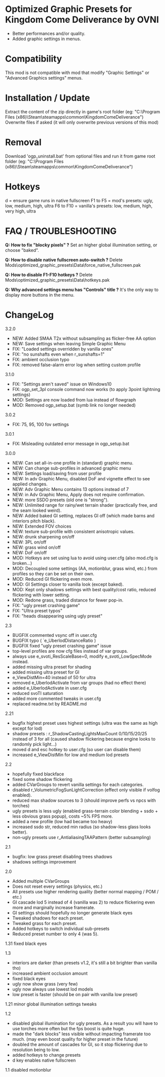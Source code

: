 
Optimized Graphic Presets for Kingdom Come Deliverance by OVNI
==============================================================

- Better performances and/or quality.
- Added graphic settings in menus.


Compatibility
=============

This mod is not compatible with mod that modify "Graphic Settings" or "Advanced Graphics settings" menus.


Installation / Update
=====================

Extract the content of the zip directly in game's root folder (eg: "C:\Program Files (x86)\Steam\steamapps\common\KingdomComeDeliverance")
Overwrite files if asked (it will only overwrite previous versions of this mod)


Removal
=======

Download 'ogp_uninstall.bat' from optional files and run it from game root folder
(eg: "C:\Program Files (x86)\Steam\steamapps\common\KingdomComeDeliverance")


Hotkeys
=======

d = ensure game runs in native fullscreen
F1 to F5 = mod's presets: ugly, low, medium, high, ultra
F6 to F10 = vanilla's presets: low, medium, high, very high, ultra


FAQ / TROUBLESHOOTING
=====================

**Q: How to fix "blocky pixels" ?**
Set an higher global illumination setting, or choose "baked".

**Q: How to disable native fullscreen auto-switch ?**
Delete Mods\optimized_graphic_presets\Data\force_native_fullscreen.pak

**Q: How to disable F1-F10 hotkeys ?**
Delete Mods\optimized_graphic_presets\Data\hotkeys.pak

**Q: Why advanced settings menu has "Controls" title ?**
It's the only way to display more buttons in the menu.


ChangeLog
=========

3.2.0
- NEW: Added SMAA T2x without subsampling as flicker-free AA option
- NEW: Save settings when leaving Simple Graphic Menu
- FIX: "Loaded settings overridden by vanilla ones"
- FIX: "no sunshafts even when r_sunshafts=1"
- FIX: ambient occlusion typo
- FIX: removed false-alarm error log when setting custom profile

3.1.0
- FIX: "Settings aren't saved" issue on Windows10
- FIX: ogp_set_3pl console command now works (to apply 3point lightning settings)
- MOD: Settings are now loaded from lua instead of flowgraph
- MOD: Removed ogp_setup.bat (symb link no longer needed)

3.0.2
- FIX: 75, 95, 100 fov settings

3.0.1
- FIX: Misleading outdated error message in ogp_setup.bat

3.0.0
- NEW: Can set all-in-one profile in (standard) graphic menu.
- NEW: Can change sub-profiles in advanced graphic menu
- NEW: Settings load/saving from user profile
- NEW: In adv Graphic Menu, disabled DoF and vignette effect to see applied changes.
- NEW: Adv Graphic Menu contains 13 options instead of 7
-	NEW: in Adv Graphic Menu, Apply does not require confirmation.
- NEW: more SSDO presets (old one is "strong").
- NEW: Unlimited range for rainy/wet terrain shader (practically free, and the seam looked weird).
- NEW: Added baked GI setting, replaces GI off (which made barns and interiors pitch black).
- NEW: Extended FOV choices
- NEW: texture sub-profile with consistent anisotropic values.
- NEW: drunk sharpening on/off
- NEW: 3PL on/off
- NEW: grass wind on/off
- NEW: DoF on/off
- MOD: Hotkeys are set using lua to avoid using user.cfg (also mod.cfg is broken...)
- MOD: Decoupled some settings (AA, motionblur, grass wind, etc.) from profiles so they can be set on their own.
- MOD: Reduced GI flickering even more.
- MOD: GI Settings closer to vanilla look (except baked).
- MOD: Kept only shadows settings with best quality/cost ratio, reduced flickering with lower setting.
- MOD: Redone grass, traded distance for fewer pop-in.
- FIX: "ugly preset crashing game"
- FIX: "Ultra preset typos"
- FIX: "heads disappearing using ugly preset"

2.3
- BUGFIX commented vsync off in user.cfg
- BUGFIX typo ( `e_UberlodDistanceRatio )
- BUGFIX fixed "ugly preset crashing game" issue
- top-level profiles are now cfg files instead of var groups.
- always use e_svoti_ResScaleBase=0, modify e_svoti_LowSpecMode instead.
- added missing ultra preset for shading
- added missing ultra preset for GI
- e_ViewDistMin=40 instead of 50 for ultra
- removed e_UberlodActivate from var groups (had no effect there)
- added e_UberlodActivate in user.cfg
- reduced svoTI saturation
- added more commented tweaks in user.cfg
- replaced readme.txt by README.md

2.21
- bugfix highest preset uses highest settings (ultra was the same as high except for lod)
- shadow presets : r_ShadowCastingLightsMaxCount 0/10/15/20/25 instead of 3 for all (caused shadow flickering because engine looks to randomly pick light...)
- moved d and esc hotkey to user.cfg (so user can disable them)
- increased e_ViewDistMin for low and medium lod presets

2.2
- hopefully fixed blackface
- fixed some shadow flickering
- added CVarGroups to revert vanilla settings for each categories.
- disabled r_VolumetricFogSunLightCorrection (effect only visible if volfog enabled).
- reduced max shadow sources to 3 (should improve perfs vs npcs with torches)
- ugly presets is less ugly (enabled grass-terrain color blending + ssdo + less obvious grass popup), costs ~5% FPS more.
- added a new profile (low had became too heavy)
- increased ssdo str, reduced min radius (so shadow-less glass looks better).
- non-ugly presets use r_AntialiasingTAAPattern (better subsampling)

2.1
- bugfix: low grass preset disabling trees shadows
- shadows settings improvement

2.0
- Added multiple CVarGroups
- Does not reset every settings (physics, etc.)
- All presets use higher rendering quality (better normal mapping / POM / etc.)
- GI cascade lod 5 instead of 4 (vanilla was 2) to reduce flickering even more and marginally increase framerate.
- GI settings should hopefully no longer generate black eyes
- Tweaked shadows for each preset.
- Tweaked grass for each preset.
- Added hotkeys to switch individual sub-presets
- Reduced preset number to only 4 (was 5).

1.31
fixed black eyes

1.3
- interiors are darker (than presets v1.2, it's still a bit brighter than vanilla tho)
- increased ambient occlusion amount
- fixed black eyes
- ugly now show grass (very few)
- ugly now always use lowest lod models
- low preset is faster (should be on pair with vanilla low preset)

1.21
minor global illumination settings tweaks

1.2
- disabled global illumination for ugly presets. As a result you will have to use torches more often but the fps boost is quite huge.
- made the "dark blocks"  less visible without impacting framerate too much. (may even boost quality for higher preset in the future)
- doubled the amount of cascades for GI, so it stop flickering due to resolution being to low.
- added hotkeys to change presets
- d key enables native fullscreen

1.1
disabled motionblur
